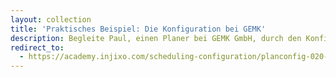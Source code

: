 ```yaml
---
layout: collection
title: 'Praktisches Beispiel: Die Konfiguration bei GEMK'
description: Begleite Paul, einen Planer bei GEMK GmbH, durch den Konfigurationsprozess und erstelle mit ihm zusammen die ersten Schichtpläne.
redirect_to:
  - https://academy.injixo.com/scheduling-configuration/planconfig-020-de-practical-example-gemks-configuration
---
```

